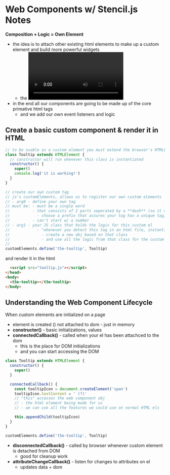 # Web Components w/ Stencil.js Notes

**Composition + Logic = Own Element**

- the idea is to attach other existing html elements to make up a custom element and build more powerful widgets
  - the <video> tag is like this
- in the end all our components are going to be made up of the core primative html tags
  - and we add our own event listeners and logic

## Create a basic custom component & render it in HTML

```js
// to be usable as a custom element you must extend the browser's HTMLElement class to create autonomous custom elements
class Tooltip extends HTMLElement {
  // constructor will run whenever this class is instantiated
  constructor() {
    super()
    console.log('it is working!')
  }
}

// create our own custom tag
// js's customElements, allows us to register our own custom elements
// - arg0 - define your own tag
// must be: - must be a single word
//          - that consists of 2 parts seperated by a **dash** (so it doesn't conflict w/ built in tags)
//            - choose a prefix that assures your tag has a unique tag, so users don't have clashes w/ other custom libraries
//          - can't start w/ a number
// - arg1 - your JS class that holds the logic for this custom el
//            - "whenever you detect this tag in an html file, instantiate this class"
//              - create a new obj based on that class
//              - and use all the logic from that class for the custom element
//            -
customElements.define('t5e-tooltip', Tooltip)
```

and render it in the html

```html
  <script src="tooltip.js"></script>
</head>
<body>
  <t5e-tooltip></t5e-tooltip>
</body>
```

## Understanding the Web Component Lifecycle

When custom elements are initialized on a page

- element is created () not attached to dom - just in memory
- **constructor()** - basic initializations, values
- **connectedCallback()** - called when your el has been attachced to the dom
  - this is the place for DOM initializations
  - and you can start accessing the DOM

```js
class Tooltip extends HTMLElement {
  constructor() {
    super()
  }

  connectedCallback() {
    const tooltipIcon = document.createElement('span')
    tooltipIcon.textContent = ' (?)'
    // "this" accesses the web component obj
    // - the html element being made for us
    // - we can use all the features we could use on normal HTML els

    this.appendChild(tooltipIcon)
  }
}

customElements.define('t5e-tooltip', Tooltip)
```

- **disconnectedCallback()** - called by browser whenever custom element is detached from DOM
  - good for cleanup work
- **attributeChangeCallback()** - listen for changes to attributes on el
  - updates data + dom
